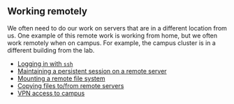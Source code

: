 ## Working remotely

We often need to do our work on servers that are in a different location from us.
One example of this remote work is working from home, but we often work remotely when on campus.
For example, the campus cluster is in a different building from the lab.

* [Logging in with `ssh`](ssh)
* [Maintaining a persistent session on a remote server](multiplexers)
* [Mounting a remote file system](remotefs)
* [Copying files to/from remote servers](remotecopy)
* [VPN access to campus](vpn)


